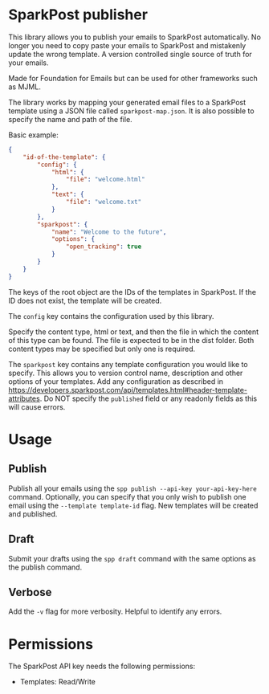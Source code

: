 # SparkPost publisher
This library allows you to publish your emails to SparkPost automatically. No
longer you need to copy paste your emails to SparkPost and mistakenly update the
wrong template. A version controlled single source of truth for your emails.

Made for Foundation for Emails but can be used for other frameworks such as
MJML.

The library works by mapping your generated email files to a SparkPost template
using a JSON file called `sparkpost-map.json`. It is also possible to specify
the name and path of the file.

Basic example:
```json
{
    "id-of-the-template": {
        "config": {
            "html": {
                "file": "welcome.html"                
            },
            "text": {
                "file": "welcome.txt"
            }
        },
        "sparkpost": {
            "name": "Welcome to the future",
            "options": {
                "open_tracking": true
            }
        }
    }
}
```

The keys of the root object are the IDs of the templates in SparkPost. If the ID
does not exist, the template will be created.

The `config` key contains the configuration used by this library.

Specify the content type, html or text, and then the file in which the content
of this type can be found. The file is expected to be in the dist folder. Both
content types may be specified but only one is required.

The `sparkpost` key contains any template configuration you would like to
specify. This allows you to version control name, description and other options
of your templates. Add any configuration as described in
https://developers.sparkpost.com/api/templates.html#header-template-attributes.
Do NOT specify the `published` field or any readonly fields as this will cause
errors.  

# Usage

## Publish
Publish all your emails using the
`spp publish --api-key your-api-key-here`
command. Optionally, you can specify that you only wish to publish one email
using the `--template template-id` flag. New templates will be created and
published.

## Draft
Submit your drafts using the 
`spp draft` command with the same options as the
publish command.

## Verbose
Add the `-v` flag for more verbosity. Helpful to identify any errors.

# Permissions
The SparkPost API key needs the following permissions:

* Templates: Read/Write
